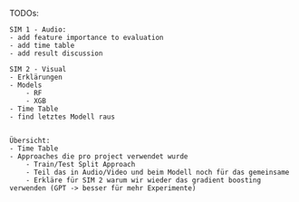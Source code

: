 TODOs:

    SIM 1 - Audio:
    - add feature importance to evaluation
    - add time table
    - add result discussion

    SIM 2 - Visual
    - Erklärungen
    - Models
        - RF
        - XGB
    - Time Table
    - find letztes Modell raus


    Übersicht:
    - Time Table
    - Approaches die pro project verwendet wurde
        - Train/Test Split Approach
        - Teil das in Audio/Video und beim Modell noch für das gemeinsame
        - Erkläre für SIM 2 warum wir wieder das gradient boosting verwenden (GPT -> besser für mehr Experimente)
